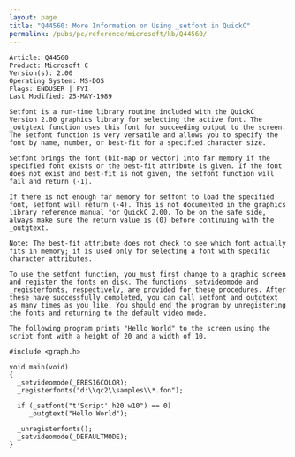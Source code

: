 ```yaml
---
layout: page
title: "Q44560: More Information on Using _setfont in QuickC"
permalink: /pubs/pc/reference/microsoft/kb/Q44560/
---
```


	Article: Q44560
	Product: Microsoft C
	Version(s): 2.00
	Operating System: MS-DOS
	Flags: ENDUSER | FYI
	Last Modified: 25-MAY-1989
	
	Setfont is a run-time library routine included with the QuickC
	Version 2.00 graphics library for selecting the active font. The
	_outgtext function uses this font for succeeding output to the screen.
	The setfont function is very versatile and allows you to specify the
	font by name, number, or best-fit for a specified character size.
	
	Setfont brings the font (bit-map or vector) into far memory if the
	specified font exists or the best-fit attribute is given. If the font
	does not exist and best-fit is not given, the setfont function will
	fail and return (-1).
	
	If there is not enough far memory for setfont to load the specified
	font, setfont will return (-4). This is not documented in the graphics
	library reference manual for QuickC 2.00. To be on the safe side,
	always make sure the return value is (0) before continuing with the
	_outgtext.
	
	Note: The best-fit attribute does not check to see which font actually
	fits in memory; it is used only for selecting a font with specific
	character attributes.
	
	To use the setfont function, you must first change to a graphic screen
	and register the fonts on disk. The functions _setvideomode and
	_registerfonts, respectively, are provided for these procedures. After
	these have successfully completed, you can call setfont and outgtext
	as many times as you like. You should end the program by unregistering
	the fonts and returning to the default video mode.
	
	The following program prints "Hello World" to the screen using the
	script font with a height of 20 and a width of 10.
	
	#include <graph.h>
	
	void main(void)
	{
	  _setvideomode(_ERES16COLOR);
	  _registerfonts("d:\\qc2\\samples\\*.fon");
	
	  if (_setfont("t'Script' h20 w10") == 0)
	     _outgtext("Hello World");
	
	  _unregisterfonts();
	  _setvideomode(_DEFAULTMODE);
	}
